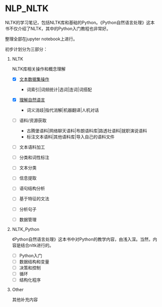 # NLP_NLTK
NLTK的学习笔记，包括NLTK库和基础的Python。《Python自然语言处理》这本书不仅介绍了NLTK，其中的Python入门教程也非常好。



整理全部在jupyter notebook上进行。



初步计划分为三部分：

1. NLTK

   NLTK库相关操作和概念理解

   - [x] [文本数据集操作](./NLTK/NLTK01-文本数据集操作.ipynb)
     - 词索引|词频统计|选词|连词|词搭配
   - [x] [理解自然语言](./NLTK/NLTK02-理解自然语言.ipynb)
     - 词义消歧|指代消解|机器翻译|人机对话
   - [ ] 语料/资源获取
     - 古腾堡语料|网络聊天语料|布朗语料库|路透社语料|就职演说语料
     - 标注文本语料|其他语料库|导入自己的语料文件
   - [ ] 文本语料加工
   - [ ] 分类和词性标注
   - [ ] 文本分类
   - [ ] 信息提取
   - [ ] 语句结构分析
   - [ ] 基于特征的文法
   - [ ] 分析句子
   - [ ] 数据管理


2. NLTK_Python

   《Python自然语言处理》这本书中对Python的教学内容，由浅入深。当然，内容是结合nltk进行的。

   - [ ] Python入门
   - [ ] 数据结构和变量
   - [ ] 决策和控制
   - [ ] 循环
   - [ ] 结构化程序

3. Other

   其他补充内容